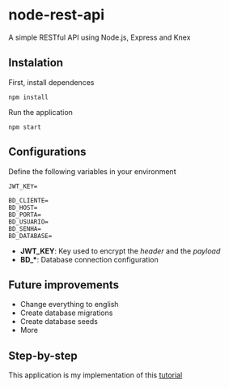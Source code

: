 # node-rest-api
A simple RESTful API using Node.js, Express and Knex

## Instalation
First, install dependences
```
npm install
```
Run the application
```
npm start
```

## Configurations
Define the following variables in your environment
```
JWT_KEY=

BD_CLIENTE=
BD_HOST=
BD_PORTA=
BD_USUARIO=
BD_SENHA=
BD_DATABASE=
```
* <strong>JWT_KEY</strong>: Key used to encrypt the *header* and the *payload*
* <strong>BD_*</strong>: Database connection configuration

## Future improvements
* Change everything to english
* Create database migrations
* Create database seeds
* More

## Step-by-step
This application is my implementation of this <string>[tutorial](https://youtu.be/hAAj27hgPFg)</strong>
